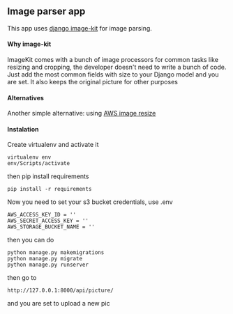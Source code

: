 ## Image parser app 

This app uses [django image-kit](https://django-imagekit.readthedocs.io/en/latest/) for image parsing. 

#### Why image-kit 
ImageKit comes with a bunch of image processors for common tasks like resizing and cropping, the developer doesn't need to write a bunch of code. Just add the most common fields with size to your Django model and you are set. It also keeps the original picture for other purposes 

#### Alternatives

Another simple alternative: using [AWS image resize](https://aws.amazon.com/blogs/compute/resize-images-on-the-fly-with-amazon-s3-aws-lambda-and-amazon-api-gateway/) 

#### Instalation 
Create virtualenv and activate it
```
virtualenv env
env/Scripts/activate
```
then pip install requirements
```
pip install -r requirements
```
Now you need to set your s3 bucket credentials, use .env
```
AWS_ACCESS_KEY_ID = ''
AWS_SECRET_ACCESS_KEY = ''
AWS_STORAGE_BUCKET_NAME = ''
```

then you can do
```
python manage.py makemigrations
python manage.py migrate
python manage.py runserver 
```
then go to 
```
http://127.0.0.1:8000/api/picture/
```
and you are set to upload a new pic
